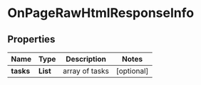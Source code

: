 # OnPageRawHtmlResponseInfo


## Properties

| Name | Type | Description | Notes |
|------------ | ------------- | ------------- | -------------|
**tasks** | **List<OnPageRawHtmlTaskInfo>** | array of tasks |[optional]|